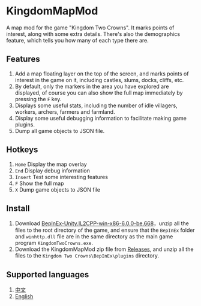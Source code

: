 # KingdomMapMod

A map mod for the game "Kingdom Two Crowns". It marks points of interest, along with some extra details. There's also the demographics feature, which tells you how many of each type there are.

## Features

1. Add a map floating layer on the top of the screen, and marks points of interest in the game on it, including castles, slums, docks, cliffs, etc.
2. By default, only the markers in the area you have explored are displayed, of course you can also show the full map immediately by pressing the `F` key.
3. Displays some useful stats, including the number of idle villagers, workers, archers, farmers and farmland.
4. Display some useful debugging information to facilitate making game plugins.
5. Dump all game objects to JSON file.

## Hotkeys

1. `Home` Display the map overlay
2. `End` Display debug information
3. `Insert` Test some interesting features
4. `F` Show the full map
5. `X` Dump game objects to JSON file

## Install

1. Download [BepInEx-Unity.IL2CPP-win-x86-6.0.0-be.668](https://builds.bepinex.dev/projects/bepinex_be/668/BepInEx-Unity.IL2CPP-win-x86-6.0.0-be.668%2B46e297f.zip)，unzip all the files to the root directory of the game, and ensure that the `BepInEx` folder and `winhttp.dll` file are in the same directory as the main game program `KingdomTwoCrowns.exe`.
2. Download the KingdomMapMod zip file from [Releases](https://github.com/abevol/KingdomMapMod/releases), and unzip all the files to the `Kingdom Two Crowns\BepInEx\plugins` directory.

## Supported languages

1. [中文](https://github.com/abevol/KingdomMapMod/blob/master/Readme.zh-CN.md)
2. [English](https://github.com/abevol/KingdomMapMod/blob/master/Readme.md)
